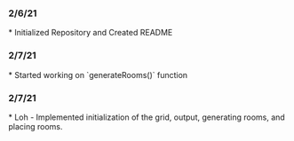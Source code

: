 <h3>2/6/21</h3>
* Initialized Repository and Created README
<h3>2/7/21</h3>
* Started working on `generateRooms()` function
<h3>2/7/21</h3>
* Loh - Implemented initialization of the grid, output, generating rooms, and placing rooms.